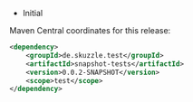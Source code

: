 * Initial

Maven Central coordinates for this release:

```xml
<dependency>
    <groupId>de.skuzzle.test</groupId>
    <artifactId>snapshot-tests</artifactId>
    <version>0.0.2-SNAPSHOT</version>
    <scope>test</scope>
</dependency>
```